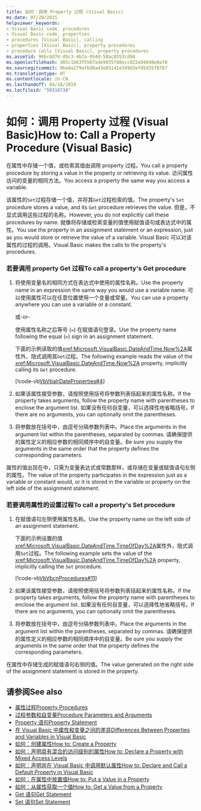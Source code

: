 ```yaml
---
title: 如何：调用 Property 过程 (Visual Basic)
ms.date: 07/20/2015
helpviewer_keywords:
- Visual Basic code, procedures
- Visual Basic code, properties
- procedures [Visual Basic], calling
- properties [Visual Basic], property procedures
- procedure calls [Visual Basic], property procedures
ms.assetid: 96bc4d74-d9c3-4b7a-954d-58ac8553cd94
ms.openlocfilehash: d05c1b63f5567ade9935f80ecc022eb4840e0af0
ms.sourcegitcommit: 0be8a279af6d8a43e03141e349d3efd5d35f8767
ms.translationtype: HT
ms.contentlocale: zh-CN
ms.lasthandoff: 04/18/2019
ms.locfileid: "59318738"
---
```

# <a name="how-to-call-a-property-procedure-visual-basic"></a><span data-ttu-id="c4605-102">如何：调用 Property 过程 (Visual Basic)</span><span class="sxs-lookup"><span data-stu-id="c4605-102">How to: Call a Property Procedure (Visual Basic)</span></span>
<span data-ttu-id="c4605-103">在属性中存储一个值，或检索其值由调用 property 过程。</span><span class="sxs-lookup"><span data-stu-id="c4605-103">You call a property procedure by storing a value in the property or retrieving its value.</span></span> <span data-ttu-id="c4605-104">访问属性访问的变量的相同方法。</span><span class="sxs-lookup"><span data-stu-id="c4605-104">You access a property the same way you access a variable.</span></span>  
  
 <span data-ttu-id="c4605-105">该属性的`Set`过程存储一个值，并将其`Get`过程检索的值。</span><span class="sxs-lookup"><span data-stu-id="c4605-105">The property's `Set` procedure stores a value, and its `Get` procedure retrieves the value.</span></span> <span data-ttu-id="c4605-106">但是，不显式调用这些过程的名称。</span><span class="sxs-lookup"><span data-stu-id="c4605-106">However, you do not explicitly call these procedures by name.</span></span> <span data-ttu-id="c4605-107">就像将存储或检索变量的值使用赋值语句或表达式中的属性。</span><span class="sxs-lookup"><span data-stu-id="c4605-107">You use the property in an assignment statement or an expression, just as you would store or retrieve the value of a variable.</span></span> <span data-ttu-id="c4605-108">Visual Basic 可以对该属性的过程的调用。</span><span class="sxs-lookup"><span data-stu-id="c4605-108">Visual Basic makes the calls to the property's procedures.</span></span>  
  
### <a name="to-call-a-propertys-get-procedure"></a><span data-ttu-id="c4605-109">若要调用 property Get 过程</span><span class="sxs-lookup"><span data-stu-id="c4605-109">To call a property's Get procedure</span></span>  
  
1. <span data-ttu-id="c4605-110">将使用变量名的相同方式在表达式中使用的属性名称。</span><span class="sxs-lookup"><span data-stu-id="c4605-110">Use the property name in an expression the same way you would use a variable name.</span></span> <span data-ttu-id="c4605-111">可以使用属性可以在任意位置使用一个变量或常量。</span><span class="sxs-lookup"><span data-stu-id="c4605-111">You can use a property anywhere you can use a variable or a constant.</span></span>  
  
     <span data-ttu-id="c4605-112">或</span><span class="sxs-lookup"><span data-stu-id="c4605-112">-or-</span></span>  
  
     <span data-ttu-id="c4605-113">使用属性名称之后等号 (`=`) 在赋值语句登录。</span><span class="sxs-lookup"><span data-stu-id="c4605-113">Use the property name following the equal (`=`) sign in an assignment statement.</span></span>  
  
     <span data-ttu-id="c4605-114">下面的示例读取的值<xref:Microsoft.VisualBasic.DateAndTime.Now%2A>属性外，隐式调用其`Get`过程。</span><span class="sxs-lookup"><span data-stu-id="c4605-114">The following example reads the value of the <xref:Microsoft.VisualBasic.DateAndTime.Now%2A> property, implicitly calling its `Get` procedure.</span></span>  
  
     [!code-vb[VbVbalrDateProperties#4](~/samples/snippets/visualbasic/VS_Snippets_VBCSharp/VbVbalrDateProperties/VB/Module1.vb#4)]  
  
2. <span data-ttu-id="c4605-115">如果该属性接受参数，请按照使用括号将参数列表括起来的属性名称。</span><span class="sxs-lookup"><span data-stu-id="c4605-115">If the property takes arguments, follow the property name with parentheses to enclose the argument list.</span></span> <span data-ttu-id="c4605-116">如果没有任何自变量，可以选择性地省略括号。</span><span class="sxs-lookup"><span data-stu-id="c4605-116">If there are no arguments, you can optionally omit the parentheses.</span></span>  
  
3. <span data-ttu-id="c4605-117">将参数放在括号中，由逗号分隔参数列表中。</span><span class="sxs-lookup"><span data-stu-id="c4605-117">Place the arguments in the argument list within the parentheses, separated by commas.</span></span> <span data-ttu-id="c4605-118">请确保提供的属性定义的相应参数的相同顺序中的自变量。</span><span class="sxs-lookup"><span data-stu-id="c4605-118">Be sure you supply the arguments in the same order that the property defines the corresponding parameters.</span></span>  
  
 <span data-ttu-id="c4605-119">属性的值出现在中，只需为变量表达式或常数那样，或存储在变量或赋值语句左侧的属性。</span><span class="sxs-lookup"><span data-stu-id="c4605-119">The value of the property participates in the expression just as a variable or constant would, or it is stored in the variable or property on the left side of the assignment statement.</span></span>  
  
### <a name="to-call-a-propertys-set-procedure"></a><span data-ttu-id="c4605-120">若要调用属性的设置过程</span><span class="sxs-lookup"><span data-stu-id="c4605-120">To call a property's Set procedure</span></span>  
  
1. <span data-ttu-id="c4605-121">在赋值语句左侧使用属性名称。</span><span class="sxs-lookup"><span data-stu-id="c4605-121">Use the property name on the left side of an assignment statement.</span></span>  
  
     <span data-ttu-id="c4605-122">下面的示例设置的值<xref:Microsoft.VisualBasic.DateAndTime.TimeOfDay%2A>属性外，隐式调用`Set`过程。</span><span class="sxs-lookup"><span data-stu-id="c4605-122">The following example sets the value of the <xref:Microsoft.VisualBasic.DateAndTime.TimeOfDay%2A> property, implicitly calling the `Set` procedure.</span></span>  
  
     [!code-vb[VbVbcnProcedures#11](~/samples/snippets/visualbasic/VS_Snippets_VBCSharp/VbVbcnProcedures/VB/Class1.vb#11)]  
  
2. <span data-ttu-id="c4605-123">如果该属性接受参数，请按照使用括号将参数列表括起来的属性名称。</span><span class="sxs-lookup"><span data-stu-id="c4605-123">If the property takes arguments, follow the property name with parentheses to enclose the argument list.</span></span> <span data-ttu-id="c4605-124">如果没有任何自变量，可以选择性地省略括号。</span><span class="sxs-lookup"><span data-stu-id="c4605-124">If there are no arguments, you can optionally omit the parentheses.</span></span>  
  
3. <span data-ttu-id="c4605-125">将参数放在括号中，由逗号分隔参数列表中。</span><span class="sxs-lookup"><span data-stu-id="c4605-125">Place the arguments in the argument list within the parentheses, separated by commas.</span></span> <span data-ttu-id="c4605-126">请确保提供的属性定义的相应参数的相同顺序中的自变量。</span><span class="sxs-lookup"><span data-stu-id="c4605-126">Be sure you supply the arguments in the same order that the property defines the corresponding parameters.</span></span>  
  
 <span data-ttu-id="c4605-127">在属性中存储生成的赋值语句右侧的值。</span><span class="sxs-lookup"><span data-stu-id="c4605-127">The value generated on the right side of the assignment statement is stored in the property.</span></span>  
  
## <a name="see-also"></a><span data-ttu-id="c4605-128">请参阅</span><span class="sxs-lookup"><span data-stu-id="c4605-128">See also</span></span>

- [<span data-ttu-id="c4605-129">属性过程</span><span class="sxs-lookup"><span data-stu-id="c4605-129">Property Procedures</span></span>](./property-procedures.md)
- [<span data-ttu-id="c4605-130">过程参数和自变量</span><span class="sxs-lookup"><span data-stu-id="c4605-130">Procedure Parameters and Arguments</span></span>](./procedure-parameters-and-arguments.md)
- [<span data-ttu-id="c4605-131">Property 语句</span><span class="sxs-lookup"><span data-stu-id="c4605-131">Property Statement</span></span>](../../../../visual-basic/language-reference/statements/property-statement.md)
- [<span data-ttu-id="c4605-132">在 Visual Basic 中属性和变量之间的差异</span><span class="sxs-lookup"><span data-stu-id="c4605-132">Differences Between Properties and Variables in Visual Basic</span></span>](./differences-between-properties-and-variables.md)
- [<span data-ttu-id="c4605-133">如何：创建属性</span><span class="sxs-lookup"><span data-stu-id="c4605-133">How to: Create a Property</span></span>](./how-to-create-a-property.md)
- [<span data-ttu-id="c4605-134">如何：声明具有混合的访问级别的属性</span><span class="sxs-lookup"><span data-stu-id="c4605-134">How to: Declare a Property with Mixed Access Levels</span></span>](./how-to-declare-a-property-with-mixed-access-levels.md)
- [<span data-ttu-id="c4605-135">如何：声明并在 Visual Basic 中调用默认属性</span><span class="sxs-lookup"><span data-stu-id="c4605-135">How to: Declare and Call a Default Property in Visual Basic</span></span>](./how-to-declare-and-call-a-default-property.md)
- [<span data-ttu-id="c4605-136">如何：在属性中放置值</span><span class="sxs-lookup"><span data-stu-id="c4605-136">How to: Put a Value in a Property</span></span>](./how-to-put-a-value-in-a-property.md)
- [<span data-ttu-id="c4605-137">如何：从属性获取一个值</span><span class="sxs-lookup"><span data-stu-id="c4605-137">How to: Get a Value from a Property</span></span>](./how-to-get-a-value-from-a-property.md)
- [<span data-ttu-id="c4605-138">Get 语句</span><span class="sxs-lookup"><span data-stu-id="c4605-138">Get Statement</span></span>](../../../../visual-basic/language-reference/statements/get-statement.md)
- [<span data-ttu-id="c4605-139">Set 语句</span><span class="sxs-lookup"><span data-stu-id="c4605-139">Set Statement</span></span>](../../../../visual-basic/language-reference/statements/set-statement.md)
